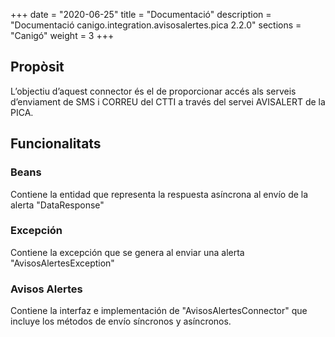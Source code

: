 +++
date        = "2020-06-25"
title       = "Documentació"
description = "Documentació canigo.integration.avisosalertes.pica 2.2.0"
sections    = "Canigó"
weight      = 3
+++

## Propòsit

L’objectiu d’aquest connector és el de proporcionar accés als serveis d’enviament de SMS i CORREU del CTTI a través del servei AVISALERT de la PICA.

## Funcionalitats

### Beans

Contiene la entidad que representa la respuesta asíncrona al envío de la alerta "DataResponse"

### Excepción

Contiene la excepción que se genera al enviar una alerta "AvisosAlertesException"

### Avisos Alertes

Contiene la interfaz e implementación de "AvisosAlertesConnector" que incluye los métodos de envío síncronos y asíncronos. 
